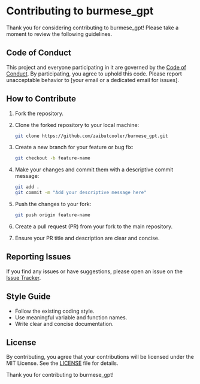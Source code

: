 # Contributing to burmese_gpt

Thank you for considering contributing to burmese_gpt! Please take a moment to review the following guidelines.

## Code of Conduct

This project and everyone participating in it are governed by the [Code of Conduct](CODE_OF_CONDUCT.md). By participating, you agree to uphold this code. Please report unacceptable behavior to [your email or a dedicated email for issues].

## How to Contribute

1. Fork the repository.

2. Clone the forked repository to your local machine:

   ```bash
   git clone https://github.com/zaibutcooler/burmese_gpt.git
   ```

3. Create a new branch for your feature or bug fix:

   ```bash
   git checkout -b feature-name
   ```

4. Make your changes and commit them with a descriptive commit message:

   ```bash
   git add .
   git commit -m "Add your descriptive message here"
   ```

5. Push the changes to your fork:

   ```bash
   git push origin feature-name
   ```

6. Create a pull request (PR) from your fork to the main repository.

7. Ensure your PR title and description are clear and concise.

## Reporting Issues

If you find any issues or have suggestions, please open an issue on the [Issue Tracker](https://github.com/zaibutcooler/burmese_gpt/issues).

## Style Guide

- Follow the existing coding style.
- Use meaningful variable and function names.
- Write clear and concise documentation.

## License

By contributing, you agree that your contributions will be licensed under the MIT License. See the [LICENSE](LICENSE) file for details.

Thank you for contributing to burmese_gpt!
